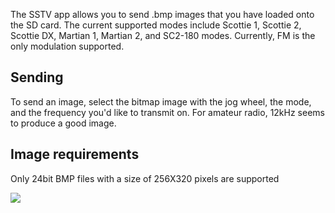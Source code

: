 The SSTV app allows you to send .bmp images that you have loaded onto the SD card. The current supported modes include Scottie 1, Scottie 2, Scottie DX, Martian 1, Martian 2, and SC2-180 modes. Currently, FM is the only modulation supported. 

## Sending
To send an image, select the bitmap image with the jog wheel, the mode, and the frequency you'd like to transmit on. For amateur radio, 12kHz seems to produce a good image.

## Image requirements
Only 24bit BMP files with a size of 256X320 pixels are supported

![](https://imgur.com/a/sRqVuE4)